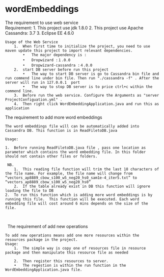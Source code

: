 # wordEmbeddings

The requirement to use web service   
     Requirement:
        1.	This project use jdk 1.8.0 
        2.	This project use Apache Cassandra: 3.7
        3.	Eclipse EE 4.6.0

    Usage of the Web Service
        1.	When first time to initialize the project, you need to use maven update this project to import relevant dependencies.
            •	The major dependency is :
            •	Dropwizard :１.0.0
            •	Dropwizard-cassandra :４.0.0
        2.	start DB server before run this project
            •	The way to start DB server is go to Cassandra bin file and run commend line under bin file. Then run "./cassandra -f" . After the server will run in 127.0.0.1  port
            •	The way to stop DB server is to price ctrl+c within the commend line.
        3.	Before run the web service. Configure the Arguments as "server ProjectConfiguation.yml" .
        4.	Then right click WordEmbeddingApplication.java and run this as application






The requirement to add more word embeddings

    The word embeddings file will can be automatically added into Cassandra DB. This function is in ReadFiletoDB.java

    Usage:

    1.	Before running ReadFiletoDB.java file , pass one location as parameter which contains the word embedding file. In this folder should not contain other files or folders.

     NB. 
        1.	This reading file function will trim the last 18 characters of the file name. For example, the file name will change from “vectors_ap8889_cbow_s100_w5_neg20_hs0_sam1e-4_iter5.txt” to “vectors_ap8889_cbow_s100_w5_neg20_hs0”
        2.	If the table already exist in DB this function will ignore loading the file to DB
    2.	To run this function which is adding more word embeddings is by running this file.  This function will be executed. Each word embedding file will cost around 6 mins depends on the size of the file.
 




 
The requirement of add new operations

    To add new operations means add one more resources within the resources package in the project.
    Usage:
        1.	The simple way is copy one of resources file in resource package and then manipulate this resource file as needed

        2.	Then register this resources to server. 
        •	The regestion is within the run function in the WordEmbeddingApplication.java file. 
       

